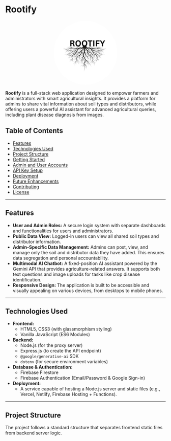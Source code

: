 # Rootify

<div align="center">
    <img src="public/pic/root.png" alt="Rootify Logo" width="200" height="200" style="border-radius: 50%;">
</div>

**Rootify** is a full-stack web application designed to empower farmers and administrators with smart agricultural insights. It provides a platform for admins to share vital information about soil types and distributors, while offering users a powerful AI assistant for advanced agricultural queries, including plant disease diagnosis from images.

## Table of Contents

-   [Features](#features)
-   [Technologies Used](#technologies-used)
-   [Project Structure](#project-structure)
-   [Getting Started](#getting-started)
-   [Admin and User Accounts](#admin-and-user-accounts)
-   [API Key Setup](#api-key-setup)
-   [Deployment](#deployment)
-   [Future Enhancements](#future-enhancements)
-   [Contributing](#contributing)
-   [License](#license)

---

## Features

-   **User and Admin Roles:** A secure login system with separate dashboards and functionalities for users and administrators.
-   **Public Data View:** Logged-in users can view all shared soil types and distributor information.
-   **Admin-Specific Data Management:** Admins can post, view, and manage only the soil and distributor data they have added. This ensures data segregation and personal accountability.
-   **Multimodal AI Chatbot:** A fixed-position AI assistant powered by the Gemini API that provides agriculture-related answers. It supports both text questions and image uploads for tasks like crop disease identification.
-   **Responsive Design:** The application is built to be accessible and visually appealing on various devices, from desktops to mobile phones.

---

## Technologies Used

-   **Frontend:**
    -   HTML5, CSS3 (with glassmorphism styling)
    -   Vanilla JavaScript (ES6 Modules)
-   **Backend:**
    -   Node.js (for the proxy server)
    -   Express.js (to create the API endpoint)
    -   `@google/generative-ai` SDK
    -   `dotenv` (for secure environment variables)
-   **Database & Authentication:**
    -   Firebase Firestore
    -   Firebase Authentication (Email/Password & Google Sign-in)
-   **Deployment:**
    -   A service capable of hosting a Node.js server and static files (e.g., Vercel, Netlify, Firebase Hosting + Functions).

---

## Project Structure

The project follows a standard structure that separates frontend static files from backend server logic.
